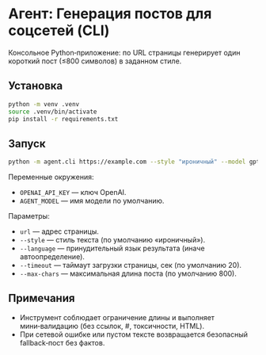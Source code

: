 # Агент: Генерация постов для соцсетей (CLI)

Консольное Python‑приложение: по URL страницы генерирует один короткий пост (≤800 символов) в заданном стиле.

## Установка

```bash
python -m venv .venv
source .venv/bin/activate
pip install -r requirements.txt
```

## Запуск

```bash
python -m agent.cli https://example.com --style "ироничный" --model gpt-4o-mini
```

Переменные окружения:
- `OPENAI_API_KEY` — ключ OpenAI.
- `AGENT_MODEL` — имя модели по умолчанию.

Параметры:
- `url` — адрес страницы.
- `--style` — стиль текста (по умолчанию «ироничный»).
- `--language` — принудительный язык результата (иначе автоопределение).
- `--timeout` — таймаут загрузки страницы, сек (по умолчанию 20).
- `--max-chars` — максимальная длина поста (по умолчанию 800).

## Примечания
- Инструмент соблюдает ограничение длины и выполняет мини‑валидацию (без ссылок, #, токсичности, HTML).
- При сетевой ошибке или пустом тексте возвращается безопасный fallback‑пост без фактов.

